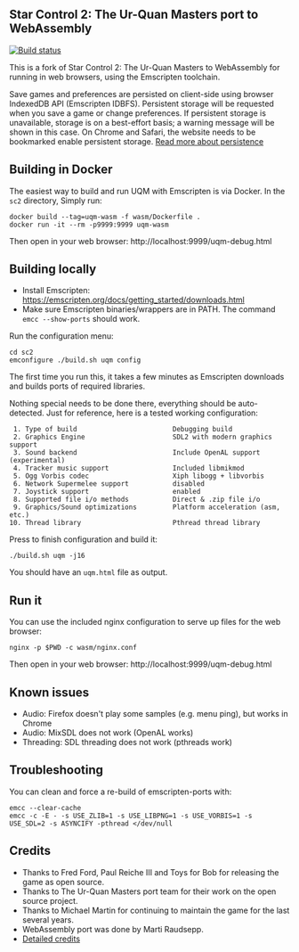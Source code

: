 Star Control 2: The Ur-Quan Masters port to WebAssembly
-------------------------------------------------------

[![Build status](https://github.com/intgr/uqm-wasm/actions/workflows/build.yml/badge.svg?branch=main)](https://github.com/intgr/uqm-wasm/actions?query=workflow:Build)

This is a fork of Star Control 2: The Ur-Quan Masters to WebAssembly
for running in web browsers, using the Emscripten toolchain.

Save games and preferences are persisted on client-side using browser IndexedDB
API (Emscripten IDBFS). Persistent storage will be requested when you save a
game or change preferences. If persistent storage is unavailable, storage is on
a best-effort basis; a warning message will be shown in this case.
On Chrome and Safari, the website needs to be bookmarked enable persistent
storage.
[Read more about persistence](https://developer.mozilla.org/en-US/docs/Web/API/Storage_API/Storage_quotas_and_eviction_criteria#does_browser-stored_data_persist)


Building in Docker
------------------
The easiest way to build and run UQM with Emscripten is via Docker.
In the `sc2` directory, Simply run:

    docker build --tag=uqm-wasm -f wasm/Dockerfile .
    docker run -it --rm -p9999:9999 uqm-wasm

Then open in your web browser: http://localhost:9999/uqm-debug.html

Building locally
----------------
* Install Emscripten: https://emscripten.org/docs/getting_started/downloads.html
* Make sure Emscripten binaries/wrappers are in PATH.
  The command `emcc --show-ports` should work.

Run the configuration menu:

    cd sc2
    emconfigure ./build.sh uqm config

The first time you run this, it takes a few minutes as Emscripten downloads
and builds ports of required libraries.

Nothing special needs to be done there, everything should be auto-detected.
Just for reference, here is a tested working configuration:

     1. Type of build                        Debugging build
     2. Graphics Engine                      SDL2 with modern graphics support
     3. Sound backend                        Include OpenAL support (experimental)
     4. Tracker music support                Included libmikmod
     5. Ogg Vorbis codec                     Xiph libogg + libvorbis
     6. Network Supermelee support           disabled
     7. Joystick support                     enabled
     8. Supported file i/o methods           Direct & .zip file i/o
     9. Graphics/Sound optimizations         Platform acceleration (asm, etc.)
    10. Thread library                       Pthread thread library

Press <ENTER> to finish configuration and build it:

    ./build.sh uqm -j16

You should have an `uqm.html` file as output.

Run it
------
You can use the included nginx configuration to serve up files for the web browser:

    nginx -p $PWD -c wasm/nginx.conf

Then open in your web browser: http://localhost:9999/uqm-debug.html

Known issues
------------
* Audio: Firefox doesn't play some samples (e.g. menu ping), but works in Chrome
* Audio: MixSDL does not work (OpenAL works)
* Threading: SDL threading does not work (pthreads work)

Troubleshooting
---------------
You can clean and force a re-build of emscripten-ports with:

    emcc --clear-cache
    emcc -c -E - -s USE_ZLIB=1 -s USE_LIBPNG=1 -s USE_VORBIS=1 -s USE_SDL=2 -s ASYNCIFY -pthread </dev/null

Credits
-------

* Thanks to Fred Ford, Paul Reiche III and Toys for Bob for releasing the game as open source.
* Thanks to The Ur-Quan Masters port team for their work on the open source project.
* Thanks to Michael Martin for continuing to maintain the game for the last several years.
* WebAssembly port was done by Marti Raudsepp.
* [Detailed credits](./sc2/AUTHORS)
